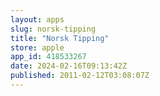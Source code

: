 ```yaml
---
layout: apps
slug: norsk-tipping
title: "Norsk Tipping"
store: apple
app_id: 418533267
date: 2024-02-16T09:13:42Z
published: 2011-02-12T03:08:07Z
---
```

